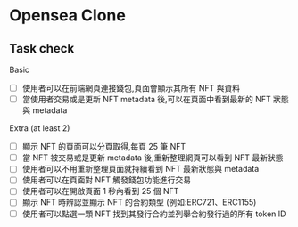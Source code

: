 # Opensea Clone

## Task check

Basic

-   [ ] 使用者可以在前端網頁連接錢包,頁面會顯示其所有 NFT 與資料
-   [ ] 當使用者交易或是更新 NFT metadata 後,可以在頁面中看到最新的 NFT 狀態與 metadata

Extra (at least 2)

-   [ ] 顯示 NFT 的頁面可以分頁取得,每頁 25 筆 NFT
-   [ ] 當 NFT 被交易或是更新 metadata 後,重新整理網頁可以看到 NFT 最新狀態
-   [ ] 使用者可以不用重新整理頁面就持續看到 NFT 最新狀態與 metadata
-   [ ] 使用者可以在頁面對 NFT 觸發錢包功能進行交易
-   [ ] 使用者可以在開啟頁面 1 秒內看到 25 個 NFT
-   [ ] 顯示 NFT 時辨認並顯示 NFT 的合約類型 (例如:ERC721、ERC1155)
-   [ ] 使用者可以點選一顆 NFT 找到其發行合約並列舉合約發行過的所有 token ID
